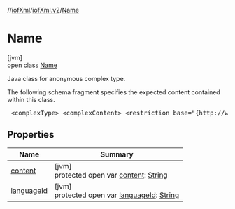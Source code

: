 //[iofXml](../../../index.md)/[iofXml.v2](../index.md)/[Name](index.md)

# Name

[jvm]\
open class [Name](index.md)

<p>Java class for anonymous complex type. <p>The following schema fragment specifies the expected content contained within this class. <pre> &lt;complexType&gt; &lt;complexContent&gt; &lt;restriction base="{http://www.w3.org/2001/XMLSchema}anyType"&gt; &lt;attribute name="languageId" type="{http://www.w3.org/2001/XMLSchema}anySimpleType" /&gt; &lt;/restriction&gt; &lt;/complexContent&gt; &lt;/complexType&gt; </pre>

## Properties

| Name | Summary |
|---|---|
| [content](content.md) | [jvm]<br>protected open var [content](content.md): [String](https://docs.oracle.com/javase/8/docs/api/java/lang/String.html) |
| [languageId](language-id.md) | [jvm]<br>protected open var [languageId](language-id.md): [String](https://docs.oracle.com/javase/8/docs/api/java/lang/String.html) |
